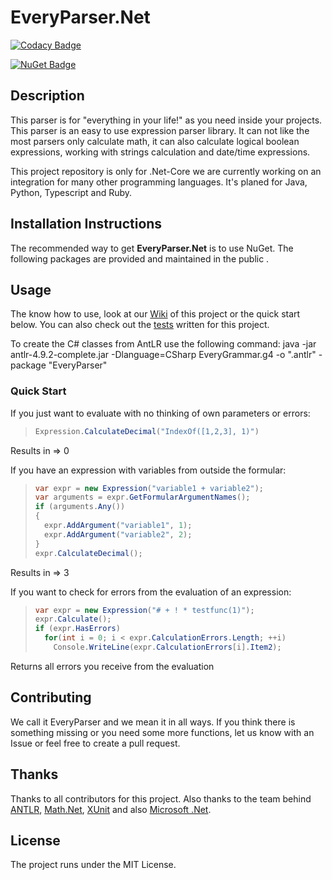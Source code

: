 # EveryParser.Net


[![Codacy Badge](https://app.codacy.com/project/badge/Grade/bf62aef3d51d4d56aaa4b4b28ee0b88e)](https://www.codacy.com/gh/AndreasBurbach/EveryParser.Net/dashboard?utm_source=github.com&amp;utm_medium=referral&amp;utm_content=AndreasBurbach/EveryParser.Net&amp;utm_campaign=Badge_Grade)

[![NuGet Badge](https://buildstats.info/nuget/EveryParser.Net)](https://www.nuget.org/packages/EveryParser.Net/)

## Description

This parser is for "everything in your life!" as you need inside your projects.
This parser is an easy to use expression parser library. It can not like the most parsers only calculate math, it can also calculate logical boolean expressions, working with strings calculation and date/time expressions.

This project repository is only for .Net-Core we are currently working on an integration for many other programming languages. It's planed for Java, Python, Typescript and Ruby.

## Installation Instructions

The recommended way to get **EveryParser.Net** is to use NuGet. The following packages are provided and maintained in the public .

## Usage

The know how to use, look at our [Wiki](https://github.com/AndreasBurbach/EveryParser.Net/wiki) of this project or the quick start below.
You can also check out the [tests](https://github.com/AndreasBurbach/EveryParser.Net/tree/main/EveryParser.Test/ExpressionTest) written for this project.

To create the C# classes from AntLR use the following command:
java -jar antlr-4.9.2-complete.jar -Dlanguage=CSharp EveryGrammar.g4 -o ".antlr" -package "EveryParser"

### Quick Start

If you just want to evaluate with no thinking of own parameters or errors:
> ```csharp
> Expression.CalculateDecimal("IndexOf([1,2,3], 1)")
> ```

Results in => 0

If you have an expression with variables from outside the formular:
> ```csharp
> var expr = new Expression("variable1 + variable2");
> var arguments = expr.GetFormularArgumentNames();
> if (arguments.Any())
> {
>   expr.AddArgument("variable1", 1);
>   expr.AddArgument("variable2", 2);
> }
> expr.CalculateDecimal();
> ```

Results in => 3

If you want to check for errors from the evaluation of an expression:
> ```csharp
> var expr = new Expression("# + ! * testfunc(1)");
> expr.Calculate();
> if (expr.HasErrors)
>   for(int i = 0; i < expr.CalculationErrors.Length; ++i)
>     Console.WriteLine(expr.CalculationErrors[i].Item2);
>```

Returns all errors you receive from the evaluation

## Contributing

We call it EveryParser and we mean it in all ways. If you think there is something missing or you need some more functions, let us know with an Issue or feel free to create a pull request.

## Thanks

Thanks to all contributors for this project. Also thanks to the team behind [ANTLR](https://github.com/antlr/antlr4), [Math.Net](https://github.com/mathnet/mathnet-numerics), [XUnit](https://github.com/xunit/xunit) and also [Microsoft .Net](https://github.com/dotnet/core).

## License

The project runs under the MIT License.
